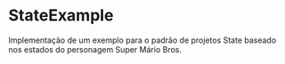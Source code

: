 # StateExample

Implementação de um exemplo para o padrão de projetos State baseado nos estados do personagem Super Mário Bros.
